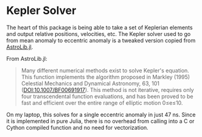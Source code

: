 # Kepler Solver

The heart of this package is being able to take a set of Keplerian elements and output relative positions, velocities, etc.
The Kepler solver used to go from mean anomaly to eccentric anomaly is a tweaked version copied from [AstroLib.jl](http://juliaastro.github.io/AstroLib.jl/stable/ref/#AstroLib.kepler_solver).

From AstroLib.jl:

> Many different numerical methods exist to solve Kepler's equation. This function implements the algorithm proposed in Markley (1995) Celestial Mechanics and Dynamical Astronomy, 63, 101 ([DOI:10.1007/BF00691917](http://dx.doi.org/10.1007/BF00691917)). This method is not iterative, requires only four transcendental function evaluations, and has been proved to be fast and efficient over the entire range of elliptic motion 0≤e≤10.

On my laptop, this solves for a single eccentric anomaly in just 47 ns.
Since it is implemented in pure Julia, there is no overhead from calling into a C or Cython compiled function and no need for vectorization.